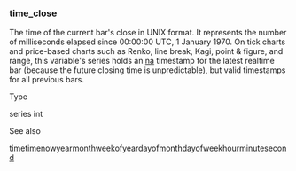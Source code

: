 ### time\_close

The time of the current bar's close in UNIX format. It represents the number of milliseconds elapsed since 00:00:00 UTC, 1 January 1970. On tick charts and price-based charts such as Renko, line break, Kagi, point & figure, and range, this variable's series holds an [na](#var_na) timestamp for the latest realtime bar (because the future closing time is unpredictable), but valid timestamps for all previous bars.

Type

series int

See also

[time](#var_time)[timenow](#var_timenow)[year](#var_year)[month](#var_month)[weekofyear](#var_weekofyear)[dayofmonth](#var_dayofmonth)[dayofweek](#var_dayofweek)[hour](#var_hour)[minute](#var_minute)[second](#var_second)
